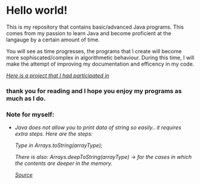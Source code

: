 # **Hello world!**

This is my repository that contains basic/advanced Java programs. This comes from my passion to learn Java and become proficient 
at the langauge by a certain amount of time.

You will see as time progresses, the programs that I create will become more sophiscated/complex in algorithmetic behaviour. During this time, I will make the attempt of improving my documentation and efficency in my code. 

_[Here is a project that I had participated in](https://github.com/prasvpatel/Spot_Bot)_

### thank you for reading and I hope you enjoy my programs as much as I do.

### Note for myself:
- _Java does not allow you to print data of string so easily.. it requires extra steps. Here are the steps:_

  _Type in Arrays.toString(arrayType);_
  
  _There is also: Arrays.deepToString(arrayType) -> for the cases in which the contents are deeper in the memory._
  
  _[Source](https://stackoverflow.com/questions/409784/whats-the-simplest-way-to-print-a-java-array)_
